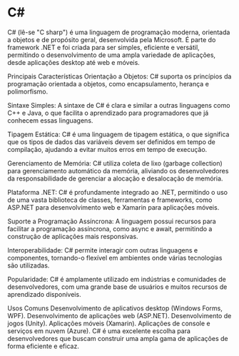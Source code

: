 <h1>C#</h1>
C# (lê-se "C sharp") é uma linguagem de programação moderna, orientada a objetos e de propósito geral, desenvolvida pela Microsoft. É parte do framework .NET e foi criada para ser simples, eficiente e versátil, permitindo o desenvolvimento de uma ampla variedade de aplicações, desde aplicações desktop até web e móveis.

Principais Características
Orientação a Objetos: C# suporta os princípios da programação orientada a objetos, como encapsulamento, herança e polimorfismo.

Sintaxe Simples: A sintaxe de C# é clara e similar a outras linguagens como C++ e Java, o que facilita o aprendizado para programadores que já conhecem essas linguagens.

Tipagem Estática: C# é uma linguagem de tipagem estática, o que significa que os tipos de dados das variáveis devem ser definidos em tempo de compilação, ajudando a evitar muitos erros em tempo de execução.

Gerenciamento de Memória: C# utiliza coleta de lixo (garbage collection) para gerenciamento automático da memória, aliviando os desenvolvedores da responsabilidade de gerenciar a alocação e desalocação de memória.

Plataforma .NET: C# é profundamente integrado ao .NET, permitindo o uso de uma vasta biblioteca de classes, ferramentas e frameworks, como ASP.NET para desenvolvimento web e Xamarin para aplicações móveis.

Suporte a Programação Assíncrona: A linguagem possui recursos para facilitar a programação assíncrona, como async e await, permitindo a construção de aplicações mais responsivas.

Interoperabilidade: C# permite interagir com outras linguagens e componentes, tornando-o flexível em ambientes onde várias tecnologias são utilizadas.

Popularidade: C# é amplamente utilizado em indústrias e comunidades de desenvolvedores, com uma grande base de usuários e muitos recursos de aprendizado disponíveis.

Usos Comuns
Desenvolvimento de aplicativos desktop (Windows Forms, WPF).
Desenvolvimento de aplicações web (ASP.NET).
Desenvolvimento de jogos (Unity).
Aplicações móveis (Xamarin).
Aplicações de console e serviços em nuvem (Azure).
C# é uma excelente escolha para desenvolvedores que buscam construir uma ampla gama de aplicações de forma eficiente e eficaz.
